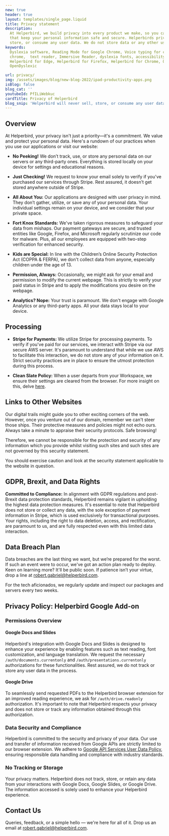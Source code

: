 ```yaml
---
new: true
header: true
layout: templates/single_page.liquid
title: Privacy statement
description:
  At Helperbird, we build privacy into every product we make, so you can enjoy great experiences
  that keep your personal information safe and secure. Helperbirds privacy features don`t sell,
  store, or consume any user data. We do not store data or any other user-related content.
keywords:
  Dyslexia software, Reading Mode for Google Chrome, Voice typing for chrome, Text to speech for
  chrome,  text reader, Immersive Reader, dyslexia fonts, accessibility software, dyslexia software,
  Helperbird for Edge, Helperbird for Firefox, Helperbird for Chrome, Opendyslexic for Chrome,
  OpenDyslexic

url: privacy/
img: /assets/images/blog/new-blog-2022/ipad-productivity-apps.png
isBlog: false
blog_cat: ''
youtubeId: PfILiWebkuc
cardTitle: Privacy of Helperbird
blog_snip: 'Helperbird will never sell, store, or consume any user data.'
---
```




## Overview

At Helperbird, your privacy isn't just a priority—it's a commitment. We value and protect your personal data. Here's a rundown of our practices when you use our applications or visit our website:


- **No Peeking!** We don’t track, use, or store any personal data on our servers or any third-party ones. Everything is stored locally on your device for settings and educational reasons.
  
- **Just Checking!** We request to know your email solely to verify if you've purchased our services through Stripe. Rest assured, it doesn’t get stored anywhere outside of Stripe.

- **All About You:** Our applications are designed with user privacy in mind. They don’t gather, utilize, or save any of your personal data. Your individual settings remain on your device, and we consider that your private space.

- **Fort Knox Standards:** We've taken rigorous measures to safeguard your data from mishaps. Our payment gateways are secure, and trusted entities like Google, Firefox, and Microsoft regularly scrutinize our code for malware. Plus, all our employees are equipped with two-step verification for enhanced security.

- **Kids are Special:** In line with the Children’s Online Security Protection Act (COPPA & FERPA), we don't collect data from anyone, especially children under the age of 13.

- **Permission, Always:** Occasionally, we might ask for your email and permission to modify the current webpage. This is strictly to verify your paid status in Stripe and to apply the modifications you desire on the webpage.

- **Analytics? Nope:** Your trust is paramount. We don't engage with Google Analytics or any third-party apps. All your data stays local to your device.


## Processing

- **Stripe for Payments:** We utilize Stripe for processing payments. To verify if you've paid for our services, we interact with Stripe via our secure AWS server. It's paramount to understand that while we use AWS to facilitate this interaction, we do not store any of your information on it. Strict security practices are in place to ensure the utmost protection during this process.

- **Clean Slate Policy:** When a user departs from your Workspace, we ensure their settings are cleared from the browser. For more insight on this, delve [here](https://support.google.com/domains/answer/7677767?hl=en).


## Links to Other Websites

Our digital trails might guide you to other exciting corners of the web. However, once you venture out of our domain, remember we can't steer those ships. Their protective measures and policies might not echo ours. Always take a minute to appraise their security protocols. Safe browsing!


Therefore, we cannot be responsible for the protection and security of any information which you provide whilst visiting such sites and such sites are not governed by this security statement.

You should exercise caution and look at the security statement applicable to the website in
question.

##  GDPR, Brexit, and Data Rights

**Committed to Compliance:** In alignment with GDPR regulations and post-Brexit data protection standards, Helperbird remains vigilant in upholding the highest data protection measures. It's essential to note that Helperbird does not store or collect any data, with the sole exception of payment information in Stripe, which is used exclusively for transactional purposes. Your rights, including the right to data deletion, access, and rectification, are paramount to us, and are fully respected even with this limited data interaction.

## Data Breach Plan

Data breaches are the last thing we want, but we’re prepared for the worst. If such an event were to occur, we've got an action plan ready to deploy. Keen on learning more? It'll be public soon. If patience isn’t your virtue, drop a line at robert.gabriel@helperbird.com.

For the tech aficionados, we regularly update and inspect our packages and servers every two weeks.


## Privacy Policy: Helperbird Google Add-on

### Permissions Overview

#### Google Docs and Slides

Helperbird's integration with Google Docs and Slides is designed to enhance your experience by enabling features such as text reading, font customization, and language translation. We request the necessary `/auth/documents.currentonly` and `/auth/presentations.currentonly` authorizations for these functionalities. Rest assured, we do not track or store any user data in the process.

#### Google Drive

To seamlessly send requested PDFs to the Helperbird browser extension for an improved reading experience, we ask for `/auth/drive.readonly` authorization. It's important to note that Helperbird respects your privacy and does not store or track any information obtained through this authorization.

### Data Security and Compliance

Helperbird is committed to the security and privacy of your data. Our use and transfer of information received from Google APIs are strictly limited to our browser extension. We adhere to [Google API Services User Data Policy](https://developers.google.com/terms/api-services-user-data-policy), ensuring responsible data handling and compliance with industry standards.

### No Tracking or Storage

Your privacy matters. Helperbird does not track, store, or retain any data from your interactions with Google Docs, Google Slides, or Google Drive. The information accessed is solely used to enhance your Helperbird experience.



## Contact Us

Queries, feedback, or a simple hello — we're here for all of it. Drop us an email at [robert.gabriel@helperbird.com](mailto:robert.gabriel@helperbird.com).



